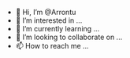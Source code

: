 - 👋 Hi, I’m @Arrontu
- 👀 I’m interested in ...
- 🌱 I’m currently learning ...
- 💞️ I’m looking to collaborate on ...
- 📫 How to reach me ...

<!---
Arrontu/Arrontu is a ✨ special ✨ repository because its `README.md` (this file) appears on your GitHub profile.
You can click the Preview link to take a look at your changes.
--->
